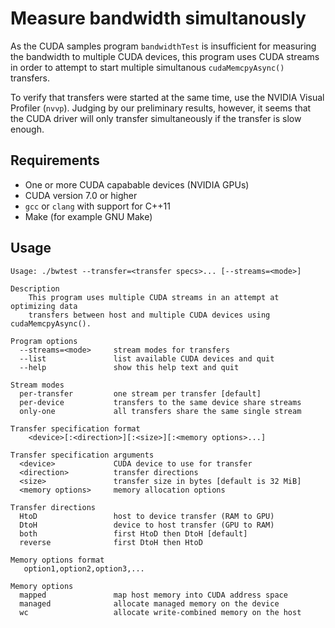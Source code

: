 Measure bandwidth simultanously
===============================================================================
As the CUDA samples program `bandwidthTest` is insufficient for measuring
the bandwidth to multiple CUDA devices, this program uses CUDA streams in
order to attempt to start multiple simultanous `cudaMemcpyAsync()` transfers.

To verify that transfers were started at the same time, use the NVIDIA
Visual Profiler (`nvvp`). Judging by our preliminary results, however, it
seems that the CUDA driver will only transfer simultaneously if the transfer
is slow enough.


Requirements
-------------------------------------------------------------------------------
  - One or more CUDA capabable devices (NVIDIA GPUs)
  - CUDA version 7.0 or higher
  - `gcc` or `clang` with support for C++11
  - Make (for example GNU Make)


Usage
-------------------------------------------------------------------------------
```
Usage: ./bwtest --transfer=<transfer specs>... [--streams=<mode>] 

Description
    This program uses multiple CUDA streams in an attempt at optimizing data
    transfers between host and multiple CUDA devices using cudaMemcpyAsync().

Program options
  --streams=<mode>     stream modes for transfers
  --list               list available CUDA devices and quit
  --help               show this help text and quit

Stream modes
  per-transfer         one stream per transfer [default]
  per-device           transfers to the same device share streams
  only-one             all transfers share the same single stream

Transfer specification format
    <device>[:<direction>][:<size>][:<memory options>...]

Transfer specification arguments
  <device>             CUDA device to use for transfer
  <direction>          transfer directions
  <size>               transfer size in bytes [default is 32 MiB]
  <memory options>     memory allocation options

Transfer directions
  HtoD                 host to device transfer (RAM to GPU)
  DtoH                 device to host transfer (GPU to RAM)
  both                 first HtoD then DtoH [default]
  reverse              first DtoH then HtoD

Memory options format
   option1,option2,option3,...

Memory options
  mapped               map host memory into CUDA address space
  managed              allocate managed memory on the device
  wc                   allocate write-combined memory on the host
```

